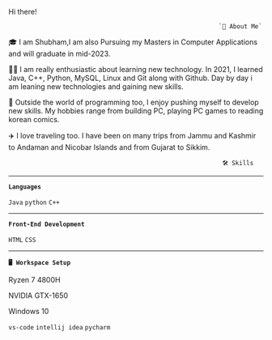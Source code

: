 Hi there! 

                                                              `🚀 About Me`
🎓 I am Shubham,I am also Pursuing my Masters in Computer Applications and will graduate in mid-2023.

👨‍💻 I am really enthusiastic about learning new technology. In 2021, I learned Java, C++, Python, MySQL, Linux and Git along with Github.
    Day by day i am leaning new technologies and gaining new skills.

🎸 Outside the world of programming too, I enjoy pushing myself to develop new skills. My hobbies range from building PC, playing PC games to reading korean comics.

✈️ I love traveling too. I have been on many trips from Jammu and Kashmir to Andaman and Nicobar Islands and from Gujarat to Sikkim.

                                                               🛠️ Skills
_________________________________________________________________________________________________________________________________________________________________________
**`Languages`**

`Java`      `python`      `C++`

_________________________________________________________________________________________________________________________________________________________________________
**`Front-End Development`**

`HTML`      `CSS` 

_________________________________________________________________________________________________________________________________________________________________________
**`🖥️ Workspace Setup`**

Ryzen 7 4800H 

NVIDIA GTX-1650 

Windows 10

`vs-code`       `intellij idea`         `pycharm`
